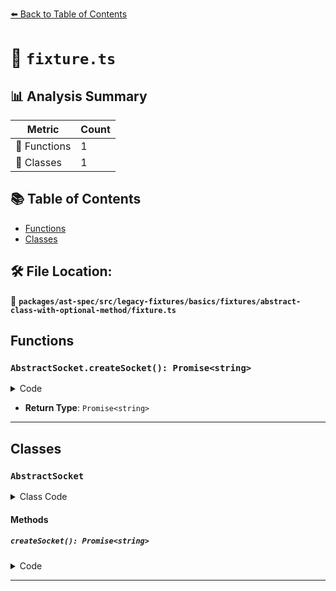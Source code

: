 [⬅️ Back to Table of Contents](../../../../../../../index.md)

# 📄 `fixture.ts`

## 📊 Analysis Summary

| Metric | Count |
|--------|-------|
| 🔧 Functions | 1 |
| 🧱 Classes | 1 |

## 📚 Table of Contents

- [Functions](#functions)
- [Classes](#classes)

## 🛠️ File Location:
📂 **`packages/ast-spec/src/legacy-fixtures/basics/fixtures/abstract-class-with-optional-method/fixture.ts`**

## Functions

### `AbstractSocket.createSocket(): Promise<string>`

<details><summary>Code</summary>

```ts
createSocket?(): Promise<string>;
```
</details>

- **Return Type**: `Promise<string>`

---

## Classes

### `AbstractSocket`

<details><summary>Class Code</summary>

```ts
export abstract class AbstractSocket {
  createSocket?(): Promise<string>;
}
```
</details>

#### Methods

##### `createSocket(): Promise<string>`

<details><summary>Code</summary>

```ts
createSocket?(): Promise<string>;
```
</details>


---
